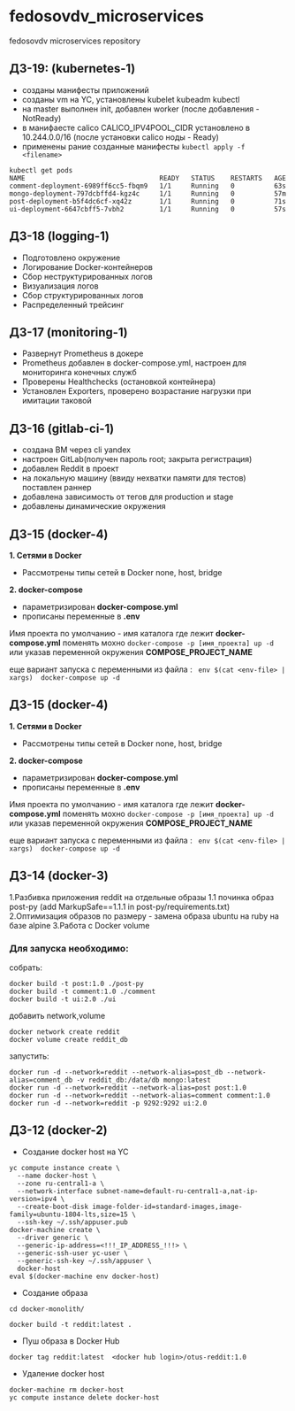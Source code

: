 # fedosovdv_microservices
fedosovdv microservices repository
## ДЗ-19: (kubernetes-1)
- созданы манифесты приложений
- созданы vm на YC, установлены kubelet kubeadm kubectl
- на master выполнен init, добавлен worker (после добавления - NotReady)
- в манифаесте calico CALICO_IPV4POOL_CIDR установлено в 10.244.0.0/16 (после установки calico ноды - Ready)
- применены рание созданные манифесты ```kubectl apply -f <filename>```

```
kubectl get pods
NAME                                  READY   STATUS    RESTARTS   AGE
comment-deployment-6989ff6cc5-fbqm9   1/1     Running   0          63s
mongo-deployment-797dcbffd4-kgz4c     1/1     Running   0          57m
post-deployment-b5f4dc6cf-xq42z       1/1     Running   0          71s
ui-deployment-6647cbff5-7vbh2         1/1     Running   0          57s
```

## ДЗ-18 (logging-1)
- Подготовлено окружение
- Логирование Docker-контейнеров
- Сбор неструктурированных логов
- Визуализация логов
- Сбор структурированных логов
- Распределенный трейсинг

## ДЗ-17 (monitoring-1)
- Развернут Prometheus в докере
- Prometheus добавлен в docker-compose.yml, настроен для мониторинга конечных служб
- Проверены Healthchecks (остановкой контейнера)
- Установлен Exporters, проверено возрастание нагрузки при имитации таковой

## ДЗ-16 (gitlab-ci-1)
- создана ВМ через cli yandex
- настроен GitLab(получен пароль root; закрыта регистрация)
- добавлен Reddit в проект
- на локальную машину (ввиду нехватки памяти для тестов) поставлен раннер
- добавлена зависимость от тегов для production и stage
- добавлены динамические окружения

## ДЗ-15 (docker-4)
**1. Сетями в Docker**
- Рассмотрены типы сетей в Docker none, host, bridge

**2. docker-compose**
- параметризирован **docker-compose.yml**
- прописаны переменные в **.env**

Имя проекта по умолчанию - имя каталога где лежит  **docker-compose.yml**
поменять мохно `docker-compose -p [имя_проекта] up -d` или указав переменной окружения **COMPOSE_PROJECT_NAME**


еще вариант запуска с переменными из файла : ```
env $(cat <env-file> | xargs)  docker-compose up -d```

## ДЗ-15 (docker-4)
**1. Сетями в Docker**
- Рассмотрены типы сетей в Docker none, host, bridge


**2. docker-compose**
- параметризирован **docker-compose.yml**
- прописаны переменные в **.env**

Имя проекта по умолчанию - имя каталога где лежит  **docker-compose.yml**
поменять мохно `docker-compose -p [имя_проекта] up -d` или указав переменной окружения **COMPOSE_PROJECT_NAME**


еще вариант запуска с переменными из файла : ```
env $(cat <env-file> | xargs)  docker-compose up -d```


## ДЗ-14 (docker-3)
1.Разбивка приложения reddit на отдельные образы
1.1 починка образ post-py (add MarkupSafe==1.1.1 in post-py/requirements.txt)
2.Оптимизация образов по размеру  - замена образа ubuntu на ruby на базе alpine
3.Работа с Docker volume


### Для запуска необходимо:
собрать:
```
docker build -t post:1.0 ./post-py
docker build -t comment:1.0 ./comment
docker build -t ui:2.0 ./ui
```
добавить network,volume
```
docker network create reddit
docker volume create reddit_db
```
запустить:
```
docker run -d --network=reddit --network-alias=post_db --network-alias=comment_db -v reddit_db:/data/db mongo:latest
docker run -d --network=reddit --network-alias=post post:1.0
docker run -d --network=reddit --network-alias=comment comment:1.0
docker run -d --network=reddit -p 9292:9292 ui:2.0
```

## ДЗ-12 (docker-2)

* Создание docker host на YC
```
yc compute instance create \
  --name docker-host \
  --zone ru-central1-a \
  --network-interface subnet-name=default-ru-central1-a,nat-ip-version=ipv4 \
  --create-boot-disk image-folder-id=standard-images,image-family=ubuntu-1804-lts,size=15 \
  --ssh-key ~/.ssh/appuser.pub
docker-machine create \
  --driver generic \
  --generic-ip-address=<!!!_IP_ADDRESS_!!!> \
  --generic-ssh-user yc-user \
  --generic-ssh-key ~/.ssh/appuser \
  docker-host
eval $(docker-machine env docker-host)
```
* Создание образа

```
cd docker-monolith/

docker build -t reddit:latest .
```
* Пуш образа в Docker Hub

```
docker tag reddit:latest  <docker hub login>/otus-reddit:1.0
```

* Удаление docker host

```
docker-machine rm docker-host
yc compute instance delete docker-host
```
